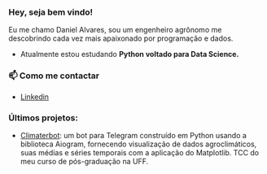 ### Hey, seja bem vindo!
Eu me chamo Daniel Alvares, sou um engenheiro agrônomo me descobrindo cada vez mais apaixonado por programação e dados.

- Atualmente estou estudando **Python voltado para Data Science.**

### 📫 Como me contactar
- [Linkedin](https://linkedin.com/in/danalvares)

### Últimos projetos:
- [Climaterbot](https://github.com/dan-alvares/CLIMATERBOT): um bot para Telegram construído em Python usando a biblioteca Aiogram, fornecendo visualização de dados agroclimáticos, suas médias e séries temporais com a aplicação do Matplotlib. TCC do meu curso de pós-graduação na UFF.
